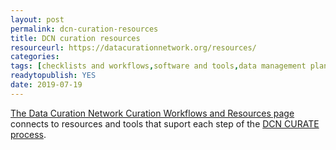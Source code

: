 ```yaml
---
layout: post 
permalink: dcn-curation-resources
title: DCN curation resources
resourceurl: https://datacurationnetwork.org/resources/
categories: 
tags: [checklists and workflows,software and tools,data management planning,data appraisal,data citation,research data licensing,scholarly impact]
readytopublish: YES
date: 2019-07-19
---
```

[The Data Curation Network Curation Workflows and Resources page](https://datacurationnetwork.org/resources/) connects to resources and tools that suport each step of the [DCN CURATE process](https://datacurationnetwork.org/home/resources/).
